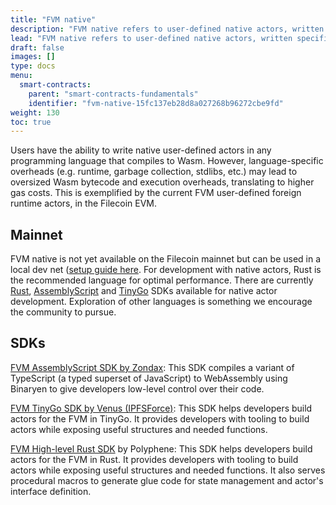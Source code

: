 ```yaml
---
title: "FVM native"
description: "FVM native refers to user-defined native actors, written specifically for the FVM runtime. This is separate from FVM built-in native actors, which refer to built-in actors on the Filecoin network."
lead: "FVM native refers to user-defined native actors, written specifically for the FVM runtime. This is separate from FVM built-in native actors, which refer to built-in actors on the Filecoin network."
draft: false
images: []
type: docs
menu:
  smart-contracts:
    parent: "smart-contracts-fundamentals"
    identifier: "fvm-native-15fc137eb28d8a027268b96272cbe9fd"
weight: 130
toc: true
---
```


Users have the ability to write native user-defined actors in any programming language that compiles to Wasm. However, language-specific overheads (e.g. runtime, garbage collection, stdlibs, etc.) may lead to oversized Wasm bytecode and execution overheads, translating to higher gas costs. This is exemplified by the current FVM user-defined foreign runtime actors, in the Filecoin EVM.

## Mainnet

FVM native is not yet available on the Filecoin mainnet but can be used in a local dev net ([setup guide here](https://lotus.filecoin.io/lotus/developers/local-network/). For development with native actors, Rust is the recommended language for optimal performance. There are currently [Rust](https://github.com/polyphene/fvm-rs-sdk), [AssemblyScript](https://docs.zondax.ch/filecoin-virtual-machine/fvm-as-sdk) and [TinyGo](https://github.com/ipfs-force-community/go-fvm-sdk) SDKs available for native actor development. Exploration of other languages is something we encourage the community to pursue.

## SDKs

[FVM AssemblyScript SDK by Zondax](https://github.com/Zondax/fvm-as-sdk): This SDK compiles a variant of TypeScript (a typed superset of JavaScript) to WebAssembly using Binaryen to give developers low-level control over their code.

[FVM TinyGo SDK by Venus (IPFSForce)](https://www.notion.so/Filecoin-Virtual-Machine-FVM-Developer-Resources-94cabfd650184f4b9664bd4974e4d329): This SDK helps developers build actors for the FVM in TinyGo. It provides developers with tooling to build actors while exposing useful structures and needed functions.

[FVM High-level Rust SDK](https://github.com/polyphene/fvm-rs-sdk) by Polyphene: This SDK helps developers build actors for the FVM in Rust. It provides developers with tooling to build actors while exposing useful structures and needed functions. It also serves procedural macros to generate glue code for state management and actor's interface definition.
